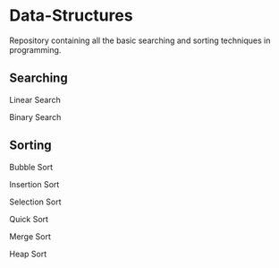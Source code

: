 # Data-Structures

Repository containing all the basic searching and sorting techniques in programming.

Searching
-----------------
Linear Search

Binary Search

Sorting
-----------------
Bubble Sort

Insertion Sort

Selection Sort

Quick Sort

Merge Sort

Heap Sort
